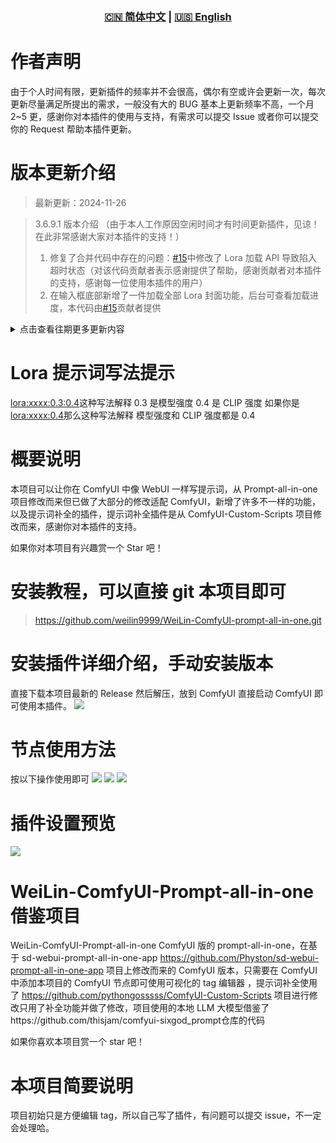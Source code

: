 <div align="center">
  
### [🇨🇳 简体中文](README.md) | [🇺🇸 English](README_EN.md)

</div>

# 作者声明

由于个人时间有限，更新插件的频率并不会很高，偶尔有空或许会更新一次，每次更新尽量满足所提出的需求，一般没有大的 BUG 基本上更新频率不高，一个月 2~5 更，感谢你对本插件的使用与支持，有需求可以提交 Issue 或者你可以提交你的 Request 帮助本插件更新。

# 版本更新介绍

> 最新更新：2024-11-26

> 3.6.9.1 版本介绍 （由于本人工作原因空闲时间才有时间更新插件，见谅！在此非常感谢大家对本插件的支持！）
>
> 1. 修复了合并代码中存在的问题：[#15](https://github.com/weilin9999/WeiLin-ComfyUI-prompt-all-in-one/pull/15)中修改了 Lora 加载 API 导致陷入超时状态（对该代码贡献者表示感谢提供了帮助，感谢贡献者对本插件的支持，感谢每一位使用本插件的用户）
> 2. 在输入框底部新增了一件加载全部 Lora 封面功能，后台可查看加载进度，本代码由[#15](https://github.com/weilin9999/WeiLin-ComfyUI-prompt-all-in-one/pull/15)贡献者提供

<details>
<summary>点击查看往期更多更新内容</summary>

> 3.6.9 版本介绍
>
> 1. 修复了已知 BUG：API 设置中的离线翻译模型翻译问题，已修复

> 3.6.8 版本介绍
>
> 1. 新增-全局快捷键（在 ComfyUI 设置中配置 默认为 CTRL+ALT+W 呼唤出全局编辑器）
> 2. 新增-悬浮球隐藏设置
> 3. 修改-设置界面优化适配了新版本的 ComfyUI 的新 UI

> 3.6.5 版本介绍 （需要备份再更新！！！本次更新会移除一些文件，所以你需要备份！）
>
> 1. 修复了 Issue：lora 的信息备注太长 ui 会被拉长看不到右边内容 √
> 2. 修复了 Issue：翻译设置里的 tagcomplete 无法使用，右上角弹出红字，csv 文件是没问题的，在 webui 的时候可以用 √
> 3. 修复了 Issue：AttributeError: module 'ctypes' has no attribute 'windll'（Linux 下语言判断） √
> 4. 修复了功能：更新不会再覆盖添加过的 Tag 信息 √
> 5. 新增了功能：快捷呼出全局窗口
> 6. 新增了功能：全局粘贴板预览

> 3.6.1 版本介绍
>
> 1. 修复了已知 BUG
> 2. 新增-全局模式中可以开启粘贴板模式，此模式下可以点击节点中任意的输入框即可弹出全局模式粘贴板，点击对应的提示词即可替换对的输入框所有文本
> 3. 修复-String 返回字符串的问题

> 3.5.0 版本介绍
>
> 0. 由于之前仓库上传了一些非常大的文件，2024-8-16 仓库进行了清空所以之前的仓库版本都删除了这是为了减小仓库大小
> 1. 修复了已知 BUG
> 2. 修改-恢复了以前旧版本的功能，支持了更多的节点搭配
> 3. 新增-增加了本地 LLM 模型使用，可以帮你续写提示词
> 4. LLM 本地模型（qwen1_5-4b-chat-q2_k.gguf）下载链接：
>    我用夸克网盘分享了「models.zip」，点击链接即可保存。打开「夸克 APP」，无需下载在线播放视频，畅享原画 5 倍速，支持电视投屏。
>    链接：https://pan.quark.cn/s/280a9ff518e3
>    提取码：qFC1

> 3.0.0 版本介绍
>
> 1. 修复了已知 BUG
> 2. 新增-Tag 添加、删除、修改 功能
> 3. 新增-开启窗口模式可以随意拖动窗口右小角可以调节窗口大小方便在 ComfyUI 中使用
> 4. 新增-Lora 查看器，在 Lora 卡片中右上角有个提示按钮点击即可查看 Lora 信息且可以同步 C 站和设置 Lora 封面的功能
> 5. 新增-Lora 的提示词有专属适配 ComfyUI 的模型强度和 CLIP 强度的调节器

> 2.4.0 版本介绍</br>1. 修复了提示词补全的 BUG</br>2. 仅中文新增了 NSFW 提示词库</br>3. 新增了 Lora 提示词自动加载，只需要在 PromptUI 添加 Lora 即可与 WebUI 提示词写法一样</br>4. 在 ComfyUI 设置里面可以修改 PromptUI 的关闭按钮切换到右边

> 2.3.0 版本介绍</br>1. 新增了提示词补全功能

> 2.2.0 版本介绍 </br>1. 修复了已知 BUG</br>2. 更新了新的功能：全局提示词 UI、放大窗口功能

</details>

# Lora 提示词写法提示

<lora:xxxx:0.3:0.4>这种写法解释 0.3 是模型强度 0.4 是 CLIP 强度
如果你是<lora:xxxx:0.4>那么这种写法解释 模型强度和 CLIP 强度都是 0.4

# 概要说明

本项目可以让你在 ComfyUI 中像 WebUI 一样写提示词，从 Prompt-all-in-one 项目修改而来但已做了大部分的修改适配 ComfyUI，新增了许多不一样的功能，以及提示词补全的插件，提示词补全插件是从 ComfyUI-Custom-Scripts 项目修改而来，感谢你对本插件的支持。

如果你对本项目有兴趣赏一个 Star 吧！

# 安装教程，可以直接 git 本项目即可

> https://github.com/weilin9999/WeiLin-ComfyUI-prompt-all-in-one.git

# 安装插件详细介绍，手动安装版本

直接下载本项目最新的 Release 然后解压，放到 ComfyUI 直接启动 ComfyUI 即可使用本插件。
![](https://github.com/weilin9999/WeiLin-ComfyUI-prompt-all-in-one/blob/master/step/1.png)

# 节点使用方法

按以下操作使用即可
![](https://github.com/weilin9999/WeiLin-ComfyUI-prompt-all-in-one/blob/master/step/2.png)
![](https://github.com/weilin9999/WeiLin-ComfyUI-prompt-all-in-one/blob/master/step/3.png)
![](https://github.com/weilin9999/WeiLin-ComfyUI-prompt-all-in-one/blob/master/step/4.png)

# 插件设置预览

![](https://github.com/weilin9999/WeiLin-ComfyUI-prompt-all-in-one/blob/master/step/5.png)

# WeiLin-ComfyUI-Prompt-all-in-one 借鉴项目

WeiLin-ComfyUI-Prompt-all-in-one ComfyUI 版的 prompt-all-in-one，在基于 sd-webui-prompt-all-in-one-app https://github.com/Physton/sd-webui-prompt-all-in-one-app 项目上修改而来的 ComfyUI 版本，只需要在 ComfyUI 中添加本项目的 ComfyUI 节点即可使用可视化的 tag 编辑器 ，提示词补全使用了 https://github.com/pythongosssss/ComfyUI-Custom-Scripts 项目进行修改只用了补全功能并做了修改，项目使用的本地 LLM 大模型借鉴了https://github.com/thisjam/comfyui-sixgod_prompt仓库的代码

如果你喜欢本项目赏一个 star 吧！

# 本项目简要说明

项目初始只是方便编辑 tag，所以自己写了插件，有问题可以提交 issue，不一定会处理哈。
